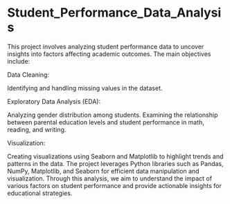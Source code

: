 # Student_Performance_Data_Analysis

This project involves analyzing student performance data to uncover insights into factors affecting academic outcomes. The main objectives include:

Data Cleaning:

Identifying and handling missing values in the dataset.

Exploratory Data Analysis (EDA):

Analyzing gender distribution among students.
Examining the relationship between parental education levels and student performance in math, reading, and writing.

Visualization:

Creating visualizations using Seaborn and Matplotlib to highlight trends and patterns in the data.
The project leverages Python libraries such as Pandas, NumPy, Matplotlib, and Seaborn for efficient data manipulation and visualization. Through this analysis, we aim to understand the impact of various factors on student performance and provide actionable insights for educational strategies.
